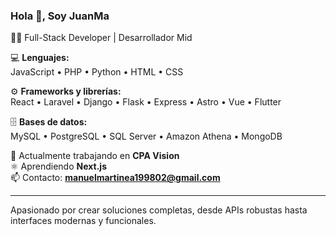 ### Hola 👋, Soy JuanMa  
👨‍💻 Full-Stack Developer | Desarrollador Mid  

💻 **Lenguajes:**  
JavaScript • PHP • Python • HTML • CSS  

⚙️ **Frameworks y librerías:**  
React • Laravel • Django • Flask • Express • Astro • Vue • Flutter

🗄️ **Bases de datos:**  
MySQL • PostgreSQL • SQL Server • Amazon Athena • MongoDB  

🚀 Actualmente trabajando en **CPA Vision**  
⚛️ Aprendiendo **Next.js**  
📫 Contacto: **manuelmartinea199802@gmail.com**

---

Apasionado por crear soluciones completas, desde APIs robustas hasta interfaces modernas y funcionales.
